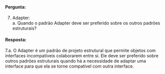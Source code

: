 #### Pergunta:

7. Adapter:<br>
a. Quando o padrão Adapter deve ser preferido sobre os outros padrões estruturais?

#### Resposta:

7.a. O Adapter é um padrão de projeto estrutural que permite objetos com interfaces incompatíveis colaborarem entre si. Ele deve ser preferido sobre outros padrões estruturais quando há a necessidade de adaptar uma interface para que ela se torne compatível com outra interface.

